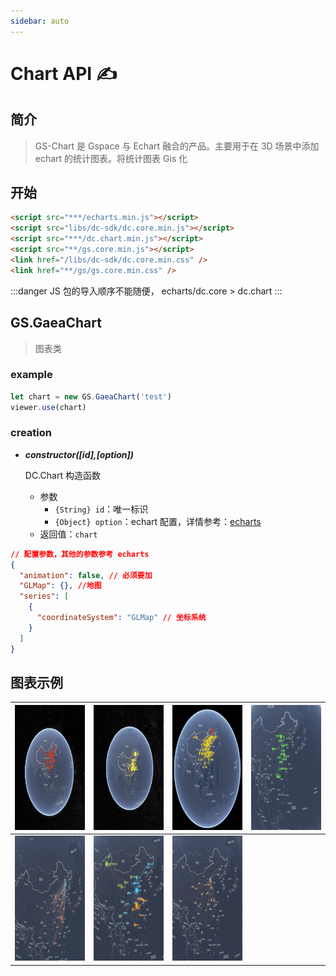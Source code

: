 ```yaml
---
sidebar: auto
---
```


# Chart API ✍

## 简介

> GS-Chart 是 Gspace 与 Echart 融合的产品。主要用于在 3D 场景中添加 echart 的统计图表。将统计图表 Gis 化

## 开始

```html
<script src="***/echarts.min.js"></script>
<script src="libs/dc-sdk/dc.core.min.js"></script>
<script src="***/dc.chart.min.js"></script>
<script src="**/gs.core.min.js"></script>
<link href="/libs/dc-sdk/dc.core.min.css" />
<link href="**/gs/gs.core.min.css" />
```

:::danger
JS 包的导入顺序不能随便， echarts/dc.core > dc.chart
:::

## GS.GaeaChart

> 图表类

### example

```js
let chart = new GS.GaeaChart('test')
viewer.use(chart)
```

### creation

- **_constructor([id],[option])_**

  DC.Chart 构造函数

  - 参数
    - `{String} id`：唯一标识
    - `{Object} option`：echart 配置，详情参考：[echarts](https://www.echartsjs.com/zh/option.html#title)
  - 返回值：`chart`

```json
// 配置参数，其他的参数参考 echarts
{
  "animation": false, // 必须要加
  "GLMap": {}, //地图
  "series": [
    {
      "coordinateSystem": "GLMap" // 坐标系统
    }
  ]
}
```

## 图表示例

| ![图片](https://raw.githubusercontent.com/Digital-Visual/dc-sdk-examples/master/images/datav/e_pm2.5.png) | ![图片](https://raw.githubusercontent.com/Digital-Visual/dc-sdk-examples/master/images/datav/e_pm2.5_2.png) | ![图片](https://raw.githubusercontent.com/Digital-Visual/dc-sdk-examples/master/images/datav/e_plane.gif) | ![图片](https://raw.githubusercontent.com/Digital-Visual/dc-sdk-examples/master/images/datav/e_airline.gif) |
| :-------------------------------------------------------------------------------------------------------: | :---------------------------------------------------------------------------------------------------------: | :-------------------------------------------------------------------------------------------------------: | :---------------------------------------------------------------------------------------------------------: |
|  ![图片](https://raw.githubusercontent.com/Digital-Visual/dc-sdk-examples/master/images/datav/e_rk.gif)   |   ![图片](https://raw.githubusercontent.com/Digital-Visual/dc-sdk-examples/master/images/datav/e_qx.gif)    |  ![图片](https://raw.githubusercontent.com/Digital-Visual/dc-sdk-examples/master/images/datav/e_wl.gif)   |                                                                                                             |

<style>
 img{
   width:200px;
   height:200px;
 }
</style>
